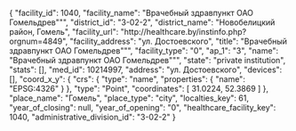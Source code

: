 {
    "facility_id": 1040,
    "facility_name": "Врачебный здравпункт ОАО Гомельдрев\"\"",
    "district_id": "3-02-2",
    "district_name": "Новобелицкий район, Гомель",
    "facility_url": "http:\/\/healthcare.by\/instinfo.php?orgnum=4849",
    "facility_address": "ул. Достоевского",
    "title": "Врачебный здравпункт ОАО Гомельдрев\"\"",
    "facility_type": "0",
    "ap_1": "3",
    "name": "Врачебный здравпункт ОАО Гомельдрев\"\"",
    "state": "private institution",
    "stats": [],
    "med_id": 10214997,
    "address": "ул. Достоевского",
    "devices": [],
    "coord_x_y": {
        "crs": {
            "type": "name",
            "properties": {
                "name": "EPSG:4326"
            }
        },
        "type": "Point",
        "coordinates": [
            31.0224,
            52.3869
        ]
    },
    "place_name": "Гомель",
    "place_type": "city",
    "localties_key": 61,
    "year_of_closing": null,
    "year_of_opening": "0",
    "healthcare_facility_key": 1040,
    "administrative_division_id": "3-02-2"
}
